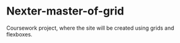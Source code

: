 # Nexter-master-of-grid
Coursework project, where the site will be created using grids and flexboxes.
